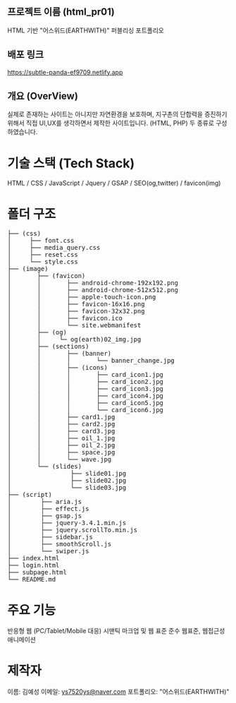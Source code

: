 ## 프로젝트 이름 (html_pr01)
HTML 기반 "어스위드(EARTHWITH)" 퍼블리싱 포트폴리오

## 배포 링크
<https://subtle-panda-ef9709.netlify.app>

## 개요 (OverView)
실제로 존재하는 사이트는 아니지만 자연환경을 보호하며,
지구촌의 단합력을 증진하기 위해서 직접 UI,UX를 생각하면서
제작한 사이트입니다. (HTML, PHP) 두 종류로 구성하였습니다.

# 기술 스택 (Tech Stack)
HTML / CSS / JavaScript / Jquery / GSAP / SEO(og,twitter) / favicon(img)

# 폴더 구조
<pre>
├── (css)
│     ├── font.css
│     ├── media_query.css
│     ├── reset.css
│     └── style.css
├── (image)
│       ├── (favicon)
│       │       ├── android-chrome-192x192.png
│       │       ├── android-chrome-512x512.png
│       │       ├── apple-touch-icon.png
│       │       ├── favicon-16x16.png
│       │       ├── favicon-32x32.png
│       │       ├── favicon.ico
│       │       └── site.webmanifest  
│       ├── (og)
│       │     └─ og(earth)02_img.jpg
│       ├── (sections)
│       │       ├── (banner)
│       │       │       └── banner_change.jpg
│       │       ├── (icons)
│       │       │       ├── card_icon1.jpg
│       │       │       ├── card_icon2.jpg
│       │       │       ├── card_icon3.jpg
│       │       │       ├── card_icon4.jpg
│       │       │       ├── card_icon5.jpg
│       │       │       └── card_icon6.jpg
│       │       ├── card1.jpg
│       │       ├── card2.jpg
│       │       ├── card3.jpg
│       │       ├── oil_1.jpg
│       │       ├── oil_2.jpg
│       │       ├── space.jpg
│       │       └── wave.jpg
│       └── (slides)
│                ├── slide01.jpg
│                ├── slide02.jpg
│                └── slide03.jpg
├── (script)
│        ├── aria.js
│        ├── effect.js
│        ├── gsap.js
│        ├── jquery-3.4.1.min.js
│        ├── jquery.scrollTo.min.js
│        ├── sidebar.js
│        ├── smoothScroll.js
│        └── swiper.js
├── index.html
├── login.html
├── subpage.html
└── README.md
</pre>

# 주요 기능
반응형 웹 (PC/Tablet/Mobile 대응)
시맨틱 마크업 및 웹 표준 준수
웹표준, 웹접근성
애니메이션

# 제작자
이름: 김예성
이메일: ys7520ys@naver.com
포트폴리오: "어스위드(EARTHWITH)"
